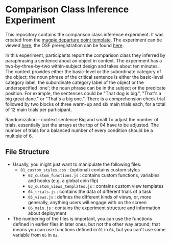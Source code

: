 # Comparison Class Inference Experiment

This repository contains the comparison class inference experiment. It was created from the  [magpie departure point template](https://github.com/magpie-ea/magpie-departure-point).
The experiment can be viewed [here](), the OSF preregistration can be found [here]().

In this experiment, participants report the comparison class they inferred by paraphrasing a sentence about an object in context.
The experiment has a two-by-three-by-two within-subject design and takes about ten minutes.
The context provides either the basic-level or the subordinate category of the object; the noun phrase of the critical sentence is either the basic-level category label, the subordinate category label of the object or the underspecified 'one'; the noun phrase can be in the subject or the predicate position. For example, the sentences could be "That dog is big.", "That's a big great dane." or "That's a big one.".
There is a comprehension check trial followed by two blocks of three warm-up and six main trials each, for a total of 12 main trials per participant.

Randomization - context sentence
Big and small
To adjust the number of trials, essentially just the arrays at the top of 04 have to be adjusted. The number of trials for a balanced number of every condition should be a multiple of 6.

## File Structure

- Usually, you might just want to manipulate the following files:
  - `01_custom_styles.css` : (optional) contains custom styles
	- `02_custom_functions.js` : contains custom functions, variables and hooks (e.g. a global coin flip)
	- `03_custom_views_templates.js` : contains custom view templates
	- `04_trials.js` : contains the data of different trials of a task
	- `05_views.js` : defines the different kinds of views, or, more generally, anything users will engage with on the screen
	- `06_main.js` : contains the experiment structure and information about deployment
- The numbering of the files is important, you can use the functions defined in earlier files in later ones, but not the other way around; that means you can use functions defined in `01` in `04`, but you can't use some variable from `05` in `02`.
